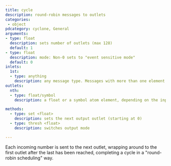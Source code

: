 ```yaml
---
title: cycle
description: round-robin messages to outlets
categories:
 - object
pdcategory: cyclone, General
arguments:
- type: float
  description: sets number of outlets (max 128)
  default: 1
- type: float
  description: mode: Non-0 sets to "event sensitive mode"
  default: 0
inlets:
  1st:
  - type: anything
    description: any message type. Messages with more than one element outputs each element to a different outlet
outlets:
  nth:
  - type: float/symbol
    description: a float or a symbol atom element, depending on the input

methods:
  - type: set <float>
    description: sets the next output outlet (starting at 0)
  - type: thresh <float>
    description: switches output mode

---
```


Each incoming number is sent to the next outlet, wrapping around to the first outlet after the last has been reached, completing a cycle in a "round-robin scheduling" way.

